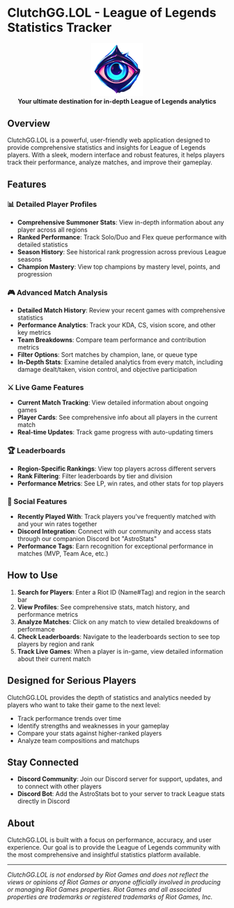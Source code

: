 # ClutchGG.LOL - League of Legends Statistics Tracker

<div align="center">
  <img src="public/images/logo.png" alt="ClutchGG.LOL Logo" width="120" />
  <br>
  <strong>Your ultimate destination for in-depth League of Legends analytics</strong>
</div>

## Overview

ClutchGG.LOL is a powerful, user-friendly web application designed to provide comprehensive statistics and insights for League of Legends players. With a sleek, modern interface and robust features, it helps players track their performance, analyze matches, and improve their gameplay.

## Features

### 📊 Detailed Player Profiles

- **Comprehensive Summoner Stats**: View in-depth information about any player across all regions
- **Ranked Performance**: Track Solo/Duo and Flex queue performance with detailed statistics
- **Season History**: See historical rank progression across previous League seasons
- **Champion Mastery**: View top champions by mastery level, points, and progression

### 🎮 Advanced Match Analysis

- **Detailed Match History**: Review your recent games with comprehensive statistics
- **Performance Analytics**: Track your KDA, CS, vision score, and other key metrics
- **Team Breakdowns**: Compare team performance and contribution metrics
- **Filter Options**: Sort matches by champion, lane, or queue type
- **In-Depth Stats**: Examine detailed analytics from every match, including damage dealt/taken, vision control, and objective participation

### ⚔️ Live Game Features

- **Current Match Tracking**: View detailed information about ongoing games
- **Player Cards**: See comprehensive info about all players in the current match
- **Real-time Updates**: Track game progress with auto-updating timers

### 🏆 Leaderboards

- **Region-Specific Rankings**: View top players across different servers
- **Rank Filtering**: Filter leaderboards by tier and division
- **Performance Metrics**: See LP, win rates, and other stats for top players

### 👥 Social Features

- **Recently Played With**: Track players you've frequently matched with and your win rates together
- **Discord Integration**: Connect with our community and access stats through our companion Discord bot "AstroStats"
- **Performance Tags**: Earn recognition for exceptional performance in matches (MVP, Team Ace, etc.)

## How to Use

1. **Search for Players**: Enter a Riot ID (Name#Tag) and region in the search bar
2. **View Profiles**: See comprehensive stats, match history, and performance metrics
3. **Analyze Matches**: Click on any match to view detailed breakdowns of performance
4. **Check Leaderboards**: Navigate to the leaderboards section to see top players by region and rank
5. **Track Live Games**: When a player is in-game, view detailed information about their current match

## Designed for Serious Players

ClutchGG.LOL provides the depth of statistics and analytics needed by players who want to take their game to the next level:

- Track performance trends over time
- Identify strengths and weaknesses in your gameplay
- Compare your stats against higher-ranked players
- Analyze team compositions and matchups

## Stay Connected

- **Discord Community**: Join our Discord server for support, updates, and to connect with other players
- **Discord Bot**: Add the AstroStats bot to your server to track League stats directly in Discord

## About

ClutchGG.LOL is built with a focus on performance, accuracy, and user experience. Our goal is to provide the League of Legends community with the most comprehensive and insightful statistics platform available.

---

*ClutchGG.LOL is not endorsed by Riot Games and does not reflect the views or opinions of Riot Games or anyone officially involved in producing or managing Riot Games properties. Riot Games and all associated properties are trademarks or registered trademarks of Riot Games, Inc.*